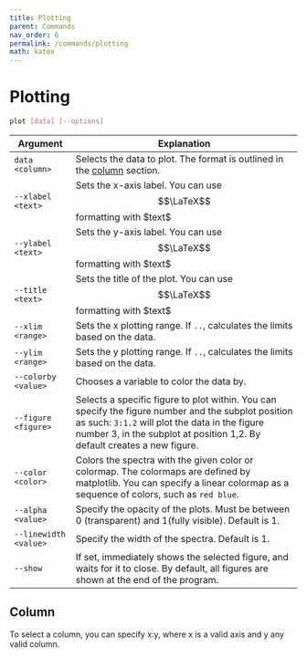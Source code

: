 ```yaml
---
title: Plotting
parent: Commands
nav_order: 6
permalink: /commands/plotting
math: katex
---
```


# Plotting

```sh
plot [data] [--options]
```

|Argument|Explanation|
|--|--|
|<div class="nowrap">`data` `<column>`</div>|Selects the data to plot. The format is outlined in the [column](#column) section.|
|<div class="nowrap">`--xlabel` `<text>`</div>|Sets the x-axis label. You can use $$\LaTeX$$ formatting with \$text\$|
|<div class="nowrap">`--ylabel` `<text>`</div>|Sets the y-axis label. You can use $$\LaTeX$$ formatting with \$text\$|
|<div class="nowrap">`--title` `<text>`</div>|Sets the title of the plot. You can use $$\LaTeX$$ formatting with \$text\$|
|<div class="nowrap">`--xlim` `<range>`</div>|Sets the x plotting range. If `..`, calculates the limits based on the data.|
|<div class="nowrap">`--ylim` `<range>`</div>|Sets the y plotting range. If `..`, calculates the limits based on the data.|
|<div class="nowrap">`--colorby` `<value>`</div>|Chooses a variable to color the data by.|
|<div class="nowrap">`--figure` `<figure>`</div>|Selects a specific figure to plot within. You can specify the figure number and the subplot position as such: `3:1.2` will plot the data in the figure number 3, in the subplot at position 1,2. By default creates a new figure.|
|<div class="nowrap">`--color` `<color>`</div>|Colors the spectra with the given color or colormap. The colormaps are defined by matplotlib. You can specify a linear colormap as a sequence of colors, such as `red blue`.|
|<div class="nowrap">`--alpha` `<value>`</div>|Specify the opacity of the plots. Must be between 0 (transparent) and 1(fully visible). Default is 1.|
|<div class="nowrap">`--linewidth` `<value>`</div>|Specify the width of the spectra. Default is 1.|
|<div class="nowrap">`--show`</div>|If set, immediately shows the selected figure, and waits for it to close. By default, all figures are shown at the end of the program.|

## Column

To select a column, you can specify x:y, where x is a valid axis and y any valid column.
